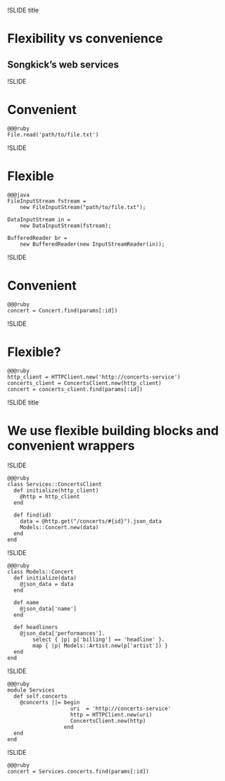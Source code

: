 !SLIDE title
# Flexibility vs convenience
## Songkick’s web services

!SLIDE
# Convenient

    @@@ruby
    File.read('path/to/file.txt')

!SLIDE
# Flexible

    @@@java
    FileInputStream fstream = 
        new FileInputStream("path/to/file.txt");
        
    DataInputStream in = 
        new DataInputStream(fstream);
        
    BufferedReader br = 
        new BufferedReader(new InputStreamReader(in));

!SLIDE
# Convenient

    @@@ruby
    concert = Concert.find(params[:id])

!SLIDE
# Flexible?

    @@@ruby
    http_client = HTTPClient.new('http://concerts-service')
    concerts_client = ConcertsClient.new(http_client)
    concert = concerts_client.find(params[:id])

!SLIDE title
# We use flexible building blocks and convenient wrappers

!SLIDE

    @@@ruby
    class Services::ConcertsClient
      def initialize(http_client)
        @http = http_client
      end
      
      def find(id)
        data = @http.get("/concerts/#{id}").json_data
        Models::Concert.new(data)
      end
    end

!SLIDE

    @@@ruby
    class Models::Concert
      def initialize(data)
        @json_data = data
      end
      
      def name
        @json_data['name']
      end
      
      def headliners
        @json_data['performances'].
            select { |p| p['billing'] == 'headline' }.
            map { |p| Models::Artist.new(p['artist']) }
      end
    end

!SLIDE

    @@@ruby
    module Services
      def self.concerts
        @concerts ||= begin
                        uri  = 'http://concerts-service'
                        http = HTTPClient.new(uri)
                        ConcertsClient.new(http)
                      end
      end
    end

!SLIDE

    @@@ruby
    concert = Services.concerts.find(params[:id])